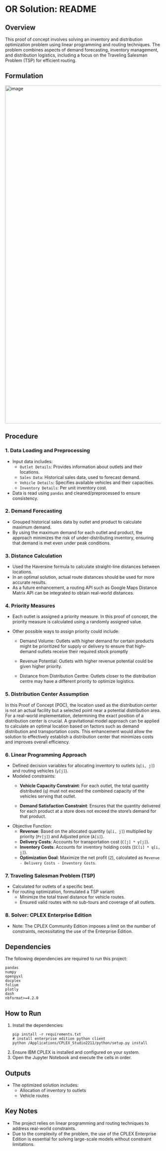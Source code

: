 # OR Solution: README

## Overview

This proof of concept involves solving an inventory and distribution optimization problem using linear programming and routing techniques. The problem combines aspects of demand forecasting, inventory management, and distribution logistics, including a focus on the Traveling Salesman Problem (TSP) for efficient routing.

## Formulation

<img width="1091" alt="image" src="https://github.com/user-attachments/assets/edcd146f-91d0-4169-8558-575d3fb427dd" />


## Procedure

### 1. Data Loading and Preprocessing

- Input data includes:
  - `Outlet Details`: Provides information about outlets and their locations.
  - `Sales Data`: Historical sales data, used to forecast demand.
  - `Vehicle Details`: Specifies available vehicles and their capacities.
  - `Inventory Details`: Per unit inventory cost.
- Data is read using `pandas` and cleaned/preprocessed to ensure consistency.

### 2. Demand Forecasting

- Grouped historical sales data by outlet and product to calculate maximum demand.
- By using the maximum demand for each outlet and product, the approach minimizes the risk of under-distributing inventory, ensuring that demand is met even under peak conditions.

### 3. Distance Calculation

- Used the Haversine formula to calculate straight-line distances between locations.
- In an optimal solution, actual route distances should be used for more accurate results.
- As a future enhancement, a routing API such as Google Maps Distance Matrix API can be integrated to obtain real-world distances.

### 4. Priority Measures

- Each outlet is assigned a priority measure. In this proof of concept, the priority measure is calculated using a randomly assigned value.

- Other possible ways to assign priority could include:
    - Demand Volume: Outlets with higher demand for certain products might be prioritized for supply or delivery to ensure that high-demand outlets receive their required stock promptly

    - Revenue Potential: Outlets with higher revenue potential could be given higher priority.

    - Distance from Distribution Centre: Outlets closer to the distribution centre may have a different priority to optimize logistics.

### 5. Distribution Center Assumption
In this Proof of Concept (POC), the location used as the distribution center is not an actual facility but a selected point near a potential distribution area.
For a real-world implementation, determining the exact position of a distribution center is crucial. A gravitational model approach can be applied to calculate an optimal location based on factors such as demand distribution and transportation costs.
This enhancement would allow the solution to effectively establish a distribution center that minimizes costs and improves overall efficiency.
### 6. Linear Programming Approach

- Defined decision variables for allocating inventory to outlets (`q[i, j]`) and routing vehicles (`y[j]`).
- Modeled constraints:
  - **Vehicle Capacity Constraint**: For each outlet, the total quantity distributed (`q`) must not exceed the combined capacity of the vehicles serving that outlet.
  
  - **Demand Satisfaction Constraint**: Ensures that the quantity delivered for each product at a store does not exceed the store’s demand for that product.
- Objective Function:
  - **Revenue**: Based on the allocated quantity (`q[i, j]`) multiplied by  priority (`Pr[j]`) and Adjusted price (`A[i]`).
  - **Delivery Costs**: Accounts for transportation cost (`C[j] * y[j]`).
  - **Inventory Costs**: Accounts for inventory holding costs (`IC[i] * q[i, j]`).
  - **Optimization Goal**: Maximize the net profit (`Z`), calculated as `Revenue - Delivery Costs - Inventory Costs`.

### 7. Traveling Salesman Problem (TSP)
- Calculated for outlets of a specific beat.
- For routing optimization, formulated a TSP variant:
  - Minimize the total travel distance for vehicle routes.
  - Ensured valid routes with no sub-tours and coverage of all outlets.

### 8. Solver: CPLEX Enterprise Edition
- Note: The CPLEX Community Edition imposes a limit on the number of constraints, necessitating the use of the Enterprise Edition.

## Dependencies

The following dependencies are required to run this project:

```
pandas
numpy
openpyxl
docplex
folium
plotly
dash
nbformat>=4.2.0
```

## How to Run

1. Install the dependencies:
   ```
   pip install -r requirements.txt
   # install enterprise edition python client
   python /Applications/CPLEX_Studio2211/python/setup.py install
   ```
2. Ensure IBM CPLEX is installed and configured on your system.
3. Open the Jupyter Notebook and execute the cells in order.

## Outputs

- The optimized solution includes:
  - Allocation of inventory to outlets
  - Vehicle routes

## Key Notes

- The project relies on linear programming and routing techniques to address real-world constraints.
- Due to the complexity of the problem, the use of the CPLEX Enterprise Edition is essential for solving large-scale models without constraint limitations.
